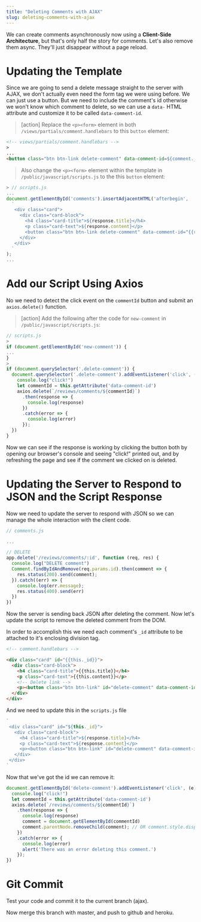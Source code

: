 ```yaml
---
title: "Deleting Comments with AJAX"
slug: deleting-comments-with-ajax
---
```


We can create comments asynchronously now using a **Client-Side Architecture**, but that's only half the story for comments. Let's also remove them async. They'll just disappear without a page reload.

# Updating the Template

Since we are going to send a delete message straight to the server with AJAX, we don't actually even need the form tag we were using before. We can just use a button. But we need to include the comment's id otherwise we won't know which comment to delete, so we can use a `data-` HTML attribute and customize it to be called `data-comment-id`.

>[action]
> Replace the `<p><form>` element in both `/views/partials/comment.handlebars` to this  `button` element:
>
```html
<!-- views/partials/comment.handlebars -->
>
...
<button class="btn btn-link delete-comment" data-comment-id=${comment._id}>Delete</button>
```
> Also change the `<p><form>` element within the template in `/public/javascript/scripts.js` to the this `button` element:
>
```js
> // scripts.js
...
document.getElementById('comments').insertAdjacentHTML('afterbegin',
  `
   <div class="card">
     <div class="card-block">
       <h4 class="card-title">${response.title}</h4>
       <p class="card-text">${response.content}</p>
       <button class="btn btn-link delete-comment" data-comment-id="{{response.data.comment._id}}">Delete</button>
     </div>
   </div>
  `
);
...
```


# Add our Script Using Axios

No we need to detect the click event on the `commentId` button and submit an `axios.delete()` function.

>[action]
> Add the following after the code for `new-comment` in `/public/javascript/scripts.js`:
>
```js
// scripts.js
>
if (document.getElementById('new-comment')) {
...
}
>
if (document.querySelector('.delete-comment')) {
  document.querySelector('.delete-comment').addEventListener('click', (e) => {
    console.log("click!")
    let commentId = this.getAttribute('data-comment-id')
    axios.delete(`/reviews/comments/${commentId}`)
      .then(response => {
        console.log(response)
      })
      .catch(error => {
        console.log(error)
      });
  })
}
```

Now we can see if the response is working by clicking the button both by opening our browser's console and seeing "click!" printed out, and by refreshing the page and see if the comment we clicked on is deleted.

# Updating the Server to Respond to JSON and the Script Response

Now we need to update the server to respond with JSON so we can manage the whole interaction with the client code.

```js
// comments.js

...

// DELETE
app.delete('/reviews/comments/:id', function (req, res) {
  console.log("DELETE comment")
  Comment.findByIdAndRemove(req.params.id).then(comment => {
    res.status(200).send(comment);
  }).catch((err) => {
    console.log(err.message);
    res.status(400).send(err)
  })
})
```

Now the server is sending back JSON after deleting the comment. Now let's update the script to remove the deleted comment from the DOM.

In order to accomplish this we need each comment's `_id` attribute to be attached to it's enclosing division tag.

```HTML
<!-- comment.handlebars -->

<div class="card" id="{{this._id}}">
  <div class="card-block">
    <h4 class="card-title">{{this.title}}</h4>
    <p class="card-text">{{this.content}}</p>
    <!-- Delete link -->
    <p><button class="btn btn-link" id="delete-comment" data-comment-id=${response._id}>Delete</button></p>
  </div>
</div>
```

And we need to update this in the `scripts.js` file

```js
`
 <div class="card" id="${this._id}">
   <div class="card-block">
     <h4 class="card-title">${response.title}</h4>
     <p class="card-text">${response.content}</p>
     <p><button class="btn btn-link" id="delete-comment" data-comment-id=${response._id}>Delete</button></p>
   </div>
 </div>
`
```

Now that we've got the id we can remove it:

```js
document.getElementById('delete-comment').addEventListener('click', (e) => {
  console.log("click!")
  let commentId = this.getAttribute('data-comment-id')
  axios.delete(`/reviews/comments/${commentId}`)
    .then(response => {
      console.log(response)
      comment = document.getElementById(commentId)
      comment.parentNode.removeChild(comment); // OR comment.style.display = 'none';
    })
    .catch(error => {
      console.log(error)
      alert('There was an error deleting this comment.')
    });
})
```

# Git Commit

Test your code and commit it to the current branch (ajax).

Now merge this branch with master, and push to github and heroku.

